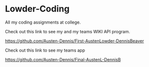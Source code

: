 # Lowder-Coding
All my coding assignments at college.

Check out this link to see my and my teams WIKI API program.

https://github.com/Austen-Dennis/First-AustenLowder-DennisBeaver

Check out this link to see my teams app

https://github.com/Austen-Dennis/Final-AustenL-DennisB

